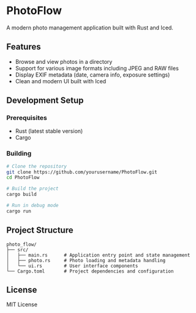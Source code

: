 # PhotoFlow

A modern photo management application built with Rust and Iced.

## Features

- Browse and view photos in a directory
- Support for various image formats including JPEG and RAW files
- Display EXIF metadata (date, camera info, exposure settings)
- Clean and modern UI built with Iced

## Development Setup

### Prerequisites

- Rust (latest stable version)
- Cargo

### Building

```bash
# Clone the repository
git clone https://github.com/yourusername/PhotoFlow.git
cd PhotoFlow

# Build the project
cargo build

# Run in debug mode
cargo run
```

## Project Structure

```
photo_flow/
├── src/
│   ├── main.rs      # Application entry point and state management
│   ├── photo.rs     # Photo loading and metadata handling
│   └── ui.rs        # User interface components
└── Cargo.toml       # Project dependencies and configuration
```

## License

MIT License
